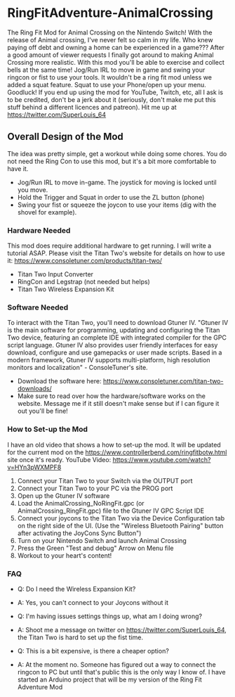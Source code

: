 # RingFitAdventure-AnimalCrossing
The Ring Fit Mod for Animal Crossing on the Nintendo Switch! With the release of Animal crossing, I've never felt so calm in my life. Who knew paying off debt and owning a home can be experienced in a game??? After a good amount of viewer requests I finally got around to making Animal Crossing more realistic. With this mod you'll be able to exercise and collect bells at the same time! Jog/Run IRL to move in game and swing your ringcon or fist to use your tools. It wouldn't be a ring fit mod unless we added a squat feature. Squat to use your Phone/open up your menu. Goodluck! If you end up using the mod for YouTube, Twitch, etc, all I ask is to be credited, don't be a jerk about it (seriously, don't make me put this stuff behind a different licences and patreon). Hit me up at https://twitter.com/SuperLouis_64


## Overall Design of the Mod
The idea was pretty simple, get a workout while doing some chores. You do not need the Ring Con to use this mod, but it's a bit more comfortable to have it.
- Jog/Run IRL to move in-game. The joystick for moving is locked until you move.
- Hold the Trigger and Squat in order to use the ZL button (phone)
- Swing your fist or squeeze the joycon to use your items (dig with the shovel for example).

### Hardware Needed
This mod does require additional hardware to get running. I will write a tutorial ASAP. Please visit the Titan Two's website for details on how to use it: https://www.consoletuner.com/products/titan-two/
- Titan Two Input Converter
- RingCon and Legstrap (not needed but helps)
- Titan Two Wireless Expansion Kit

### Software Needed
To interact with the Titan Two, you'll need to download Gtuner IV. "Gtuner IV is the main software for programming, updating and configuring the Titan Two device, featuring an complete IDE with integrated compiler for the GPC script language. Gtuner IV also provides user friendly interfaces for easy download, configure and use gamepacks or user made scripts. Based in a modern framework, Gtuner IV supports multi-platform, high resolution monitors and localization" - ConsoleTuner's site. 
- Download the software here: <https://www.consoletuner.com/titan-two-downloads/>
- Make sure to read over how the hardware/software works on the website. Message me if it still doesn't make sense but if I can figure it out you'll be fine!

### How to Set-up the Mod
I have an old video that shows a how to set-up the mod. It will be updated for the current mod on the <https://www.controllerbend.com/ringfitbotw.html> site once it's ready. YouTube Video: <https://www.youtube.com/watch?v=HYn3pWXMPF8>
1. Connect your Titan Two to your Switch via the OUTPUT port
2. Connect your Titan Two to your PC via the PROG port
3. Open up the Gtuner IV software
4. Load the AnimalCrossing_NoRingFit.gpc (or AnimalCrossing_RingFit.gpc) file to the Gtuner IV GPC Script IDE
5. Connect your joycons to the Titan Two via the Device Configuration tab on the right side of the UI. (Use the "Wireless Bluetooth Pairing" button after activating the JoyCons Sync Button")
6. Turn on your Nintendo Switch and launch Animal Crossing
7. Press the Green "Test and debug" Arrow on Menu file
8. Workout to your heart's content!

### FAQ
- Q: Do I need the Wireless Expansion Kit?
- A: Yes, you can't connect to your Joycons without it

- Q: I'm having issues settings things up, what am I doing wrong?
- A: Shoot me a message on twitter on <https://twitter.com/SuperLouis_64>, the Titan Two is hard to set up the fist time.

- Q: This is a bit expensive, is there a cheaper option?
- A: At the moment no. Someone has figured out a way to connect the ringcon to PC but until that's public this is the only way I know of. I have started an Arduino project that will be my version of the Ring Fit Adventure Mod
